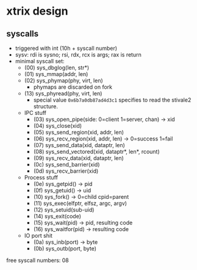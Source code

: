 # xtrix design
## syscalls
 - triggered with int (10h + syscall number)
 - sysv: rdi is sysno; rsi, rdx, rcx is args; rax is return
 - minimal syscall set:
     - (00) sys_dbglog(len, str*)
     - (01) sys_mmap(addr, len)
     - (02) sys_phymap(phy, virt, len)
       - phymaps are discarded on fork
     - (13) sys_phyread(phy, virt, len)
       - special value `0x6b7a0db87ad4d3c1` specifies to read the stivale2 structure.
     - IPC stuff
        - (03) sys_open_pipe(side: 0=client 1=server, chan) -> xid
        - (04) sys_close(xid)
        - (05) sys_send_region(xid, addr, len)
        - (06) sys_recv_region(xid, addr, len) -> 0=success 1=fail
        - (07) sys_send_data(xid, dataptr, len)
        - (08) sys_send_vectored(xid, dataptr*, len*, rcount)
        - (09) sys_recv_data(xid, dataptr, len)
        - (0c) sys_send_barrier(xid)
        - (0d) sys_recv_barrier(xid)
     - Process stuff
        - (0e) sys_getpid() -> pid
        - (0f) sys_getuid() -> uid
        - (10) sys_fork() -> 0=child cpid=parent
        - (11) sys_exec(elfptr, elfsz, argc, argv)
        - (12) sys_setuid(sub-uid)
        - (14) sys_exit(code)
        - (15) sys_wait(pid) -> pid, resulting code
        - (16) sys_waitfor(pid) -> resulting code
	 - IO port shit
	 	- (0a) sys_inb(port) -> byte
		- (0b) sys_outb(port, byte)

free syscall numbers: 08
